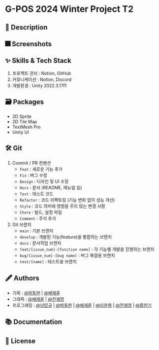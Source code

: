 # G-POS 2024 Winter Project T2

## :pushpin: Description

## :fireworks: Screenshots

## :sparkles: Skills & Tech Stack

1. 프로젝트 관리 : Notion, GitHub
2. 커뮤니케이션 : Notion, Discord
3. 개발환경 : Unity 2022.3.17f1

## :card_file_box: Packages

- 2D Sprite
- 2D Tile Map
- TextMesh Pro
- Unity UI



## :hammer_and_wrench: Git

1. Commit / PR 컨벤션
    - `Feat` : 새로운 기능 추가
    - `Fix` : 버그 수정
    - `Design` : 디자인 및 UI 수정
    - `Docs` : 문서 (README, 메뉴얼 등)
    - `Test` : 테스트 코드
    - `Refactor` : 코드 리팩토링 (기능 변화 없이 성능 개선)
    - `Style` : 코드 의미에 영향을 주지 않는 변경 사항
    - `Chore` : 빌드, 설정 파일
    - `Comment` : 주석 추가
2. Git 브랜치
    - `main` : 기본 브랜치
    - `develop` : 개발된 기능(feature)을 통합하는 브랜치
    - `docs` : 문서작업 브랜치
    - `feat/[issue_num]-[function name]` : 각 기능별 개발을 진행하는 브랜치
    - `bug/[issue_num]-[bug name]` : 버그 해결용 브랜치
    - `test/[name]` : 테스트용 브랜치


## :fountain_pen: Authors

- 기획 : [@박동현](https://github.com/RevGhb) | [@배재륜](https://github.com/bjr7000)
- 그래픽 : [@배재륜](https://github.com/bjr7000) | [@전재영](https://github.com/jjong22)
- 프로그래밍 : [@남민규](https://github.com/mgnam) | [@박동현](https://github.com/RevGhb) | [@배재륜](https://github.com/bjr7000) | [@이윤혁](https://github.com/a-nodi) | [@전재영](https://github.com/jjong22) | [@황찬기](https://github.com/DevMizeKR)


## :books: Documentation


## :lock_with_ink_pen: License

